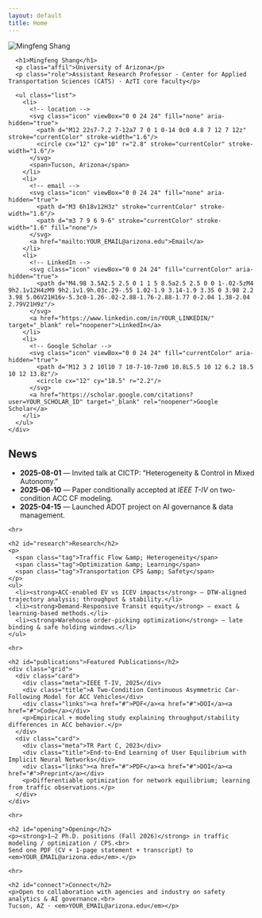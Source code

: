 ```yaml
---
layout: default
title: Home
---
```


<div class="two-col">

  <aside class="sidebar sticky">
    <!-- PROFILE CARD (left) -->
    <div class="profile-card">
      <div class="avatar-wrap">
        <img class="avatar" src="{{ '/assets/images/MS_photo.jpg' | relative_url }}" alt="Mingfeng Shang">
      </div>

      <h1>Mingfeng Shang</h1>
      <p class="affil">University of Arizona</p>
      <p class="role">Assistant Research Professor · Center for Applied Transportation Sciences (CATS) · AzTI core faculty</p>

      <ul class="list">
        <li>
          <!-- location -->
          <svg class="icon" viewBox="0 0 24 24" fill="none" aria-hidden="true">
            <path d="M12 22s7-7.2 7-12a7 7 0 1 0-14 0c0 4.8 7 12 7 12z" stroke="currentColor" stroke-width="1.6"/>
            <circle cx="12" cy="10" r="2.8" stroke="currentColor" stroke-width="1.6"/>
          </svg>
          <span>Tucson, Arizona</span>
        </li>
        <li>
          <!-- email -->
          <svg class="icon" viewBox="0 0 24 24" fill="none" aria-hidden="true">
            <path d="M3 6h18v12H3z" stroke="currentColor" stroke-width="1.6"/>
            <path d="m3 7 9 6 9-6" stroke="currentColor" stroke-width="1.6" fill="none"/>
          </svg>
          <a href="mailto:YOUR_EMAIL@arizona.edu">Email</a>
        </li>
        <li>
          <!-- LinkedIn -->
          <svg class="icon" viewBox="0 0 24 24" fill="currentColor" aria-hidden="true">
            <path d="M4.98 3.5A2.5 2.5 0 1 1 5 8.5a2.5 2.5 0 0 1-.02-5zM4 9h2.1v12H4zM9 9h2.1v1.9h.03c.29-.55 1.02-1.9 3.14-1.9 3.35 0 3.98 2.2 3.98 5.06V21H16v-5.3c0-1.26-.02-2.88-1.76-2.88-1.77 0-2.04 1.38-2.04 2.79V21H9z"/>
          </svg>
          <a href="https://www.linkedin.com/in/YOUR_LINKEDIN/" target="_blank" rel="noopener">LinkedIn</a>
        </li>
        <li>
          <!-- Google Scholar -->
          <svg class="icon" viewBox="0 0 24 24" fill="currentColor" aria-hidden="true">
            <path d="M12 3 2 10l10 7 10-7-10-7zm0 10.8L5.5 10 12 6.2 18.5 10 12 13.8z"/>
            <circle cx="12" cy="18.5" r="2.2"/>
          </svg>
          <a href="https://scholar.google.com/citations?user=YOUR_SCHOLAR_ID" target="_blank" rel="noopener">Google Scholar</a>
        </li>
      </ul>
    </div>
  </aside>

  <section class="content">
    <!-- RIGHT SIDE CONTENT -->
    <h2>News</h2>
    <ul>
      <li><strong>2025-08-01</strong> — Invited talk at CICTP: “Heterogeneity & Control in Mixed Autonomy.”</li>
      <li><strong>2025-06-10</strong> — Paper conditionally accepted at <em>IEEE T-IV</em> on two-condition ACC CF modeling.</li>
      <li><strong>2025-04-15</strong> — Launched ADOT project on AI governance & data management.</li>
    </ul>

    <hr>

    <h2 id="research">Research</h2>
    <p>
      <span class="tag">Traffic Flow &amp; Heterogeneity</span>
      <span class="tag">Optimization &amp; Learning</span>
      <span class="tag">Transportation CPS &amp; Safety</span>
    </p>
    <ul>
      <li><strong>ACC-enabled EV vs ICEV impacts</strong> — DTW-aligned trajectory analysis; throughput & stability.</li>
      <li><strong>Demand-Responsive Transit equity</strong> — exact & learning-based methods.</li>
      <li><strong>Warehouse order-picking optimization</strong> — late binding & safe holding windows.</li>
    </ul>

    <hr>

    <h2 id="publications">Featured Publications</h2>
    <div class="grid">
      <div class="card">
        <div class="meta">IEEE T-IV, 2025</div>
        <div class="title">A Two-Condition Continuous Asymmetric Car-Following Model for ACC Vehicles</div>
        <div class="links"><a href="#">PDF</a><a href="#">DOI</a><a href="#">Code</a></div>
        <p>Empirical + modeling study explaining throughput/stability differences in ACC behavior.</p>
      </div>
      <div class="card">
        <div class="meta">TR Part C, 2023</div>
        <div class="title">End-to-End Learning of User Equilibrium with Implicit Neural Networks</div>
        <div class="links"><a href="#">PDF</a><a href="#">DOI</a><a href="#">Preprint</a></div>
        <p>Differentiable optimization for network equilibrium; learning from traffic observations.</p>
      </div>
    </div>

    <hr>

    <h2 id="opening">Opening</h2>
    <p><strong>1–2 Ph.D. positions (Fall 2026)</strong> in traffic modeling / optimization / CPS.<br>
    Send one PDF (CV + 1-page statement + transcript) to <em>YOUR_EMAIL@arizona.edu</em>.</p>

    <hr>

    <h2 id="connect">Connect</h2>
    <p>Open to collaboration with agencies and industry on safety analytics & AI governance.<br>
    Tucson, AZ · <em>YOUR_EMAIL@arizona.edu</em></p>
  </section>

</div>
